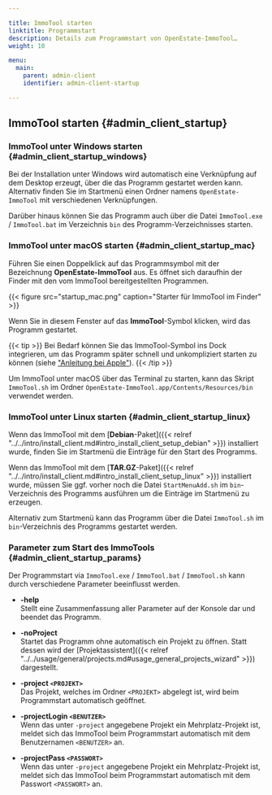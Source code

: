 ```yaml
---

title: ImmoTool starten
linktitle: Programmstart
description: Details zum Programmstart von OpenEstate-ImmoTool…
weight: 10

menu:
  main:
    parent: admin-client
    identifier: admin-client-startup

---
```


## ImmoTool starten {#admin_client_startup}

### ImmoTool unter Windows starten {#admin_client_startup_windows}

Bei der Installation unter Windows wird automatisch eine Verknüpfung auf dem Desktop erzeugt, über die das Programm gestartet werden kann. Alternativ finden Sie im Startmenü einen Ordner namens `OpenEstate-ImmoTool` mit verschiedenen Verknüpfungen.

Darüber hinaus können Sie das Programm auch über die Datei `ImmoTool.exe` / `ImmoTool.bat` im Verzeichnis `bin` des Programm-Verzeichnisses starten.


### ImmoTool unter macOS starten {#admin_client_startup_mac}

Führen Sie einen Doppelklick auf das Programmsymbol mit der Bezeichnung **OpenEstate-ImmoTool** aus. Es öffnet sich daraufhin der Finder mit den vom ImmoTool bereitgestellten Programmen.

{{< figure src="startup_mac.png" caption="Starter für ImmoTool im Finder" >}}

Wenn Sie in diesem Fenster auf das **ImmoTool**-Symbol klicken, wird das Programm gestartet.

{{< tip >}}
Bei Bedarf können Sie das ImmoTool-Symbol ins Dock integrieren, um das Programm später schnell und unkompliziert starten zu können (siehe ["Anleitung bei Apple"](https://support.apple.com/de-de/HT201730)).
{{< /tip >}}

Um ImmoTool unter macOS über das Terminal zu starten, kann das Skript `ImmoTool.sh` im Ordner `OpenEstate-ImmoTool.app/Contents/Resources/bin` verwendet werden.


### ImmoTool unter Linux starten {#admin_client_startup_linux}

Wenn das ImmoTool mit dem [**Debian**-Paket]({{< relref "../../intro/install_client.md#intro_install_client_setup_debian" >}}) installiert wurde, finden Sie im Startmenü die Einträge für den Start des Programms.

Wenn das ImmoTool mit dem [**TAR.GZ**-Paket]({{< relref "../../intro/install_client.md#intro_install_client_setup_linux" >}}) installiert wurde, müssen Sie ggf. vorher noch die Datei `StartMenuAdd.sh` im `bin`-Verzeichnis des Programms ausführen um die Einträge im Startmenü zu erzeugen.

Alternativ zum Startmenü kann das Programm über die Datei `ImmoTool.sh` im `bin`-Verzeichnis des Programms gestartet werden.


### Parameter zum Start des ImmoTools {#admin_client_startup_params}

Der Programmstart via `ImmoTool.exe` / `ImmoTool.bat` / `ImmoTool.sh` kann durch verschiedene Parameter beeinflusst werden.

-   **-help** \
    Stellt eine Zusammenfassung aller Parameter auf der Konsole dar und beendet das Programm.

-   **-noProject** \
    Startet das Programm ohne automatisch ein Projekt zu öffnen. Statt dessen wird der [Projektassistent]({{< relref "../../usage/general/projects.md#usage_general_projects_wizard" >}}) dargestellt.

-   **-project `<PROJEKT>`** \
    Das Projekt, welches im Ordner `<PROJEKT>` abgelegt ist, wird beim Programmstart automatisch geöffnet.

-   **-projectLogin `<BENUTZER>`** \
    Wenn das unter `-project` angegebene Projekt ein Mehrplatz-Projekt ist, meldet sich das ImmoTool beim Programmstart automatisch mit dem Benutzernamen `<BENUTZER>` an.

-   **-projectPass `<PASSWORT>`** \
    Wenn das unter `-project` angegebene Projekt ein Mehrplatz-Projekt ist, meldet sich das ImmoTool beim Programmstart automatisch mit dem Passwort `<PASSWORT>` an.
